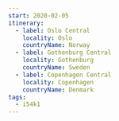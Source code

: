 ```yaml
---
start: 2020-02-05
itinerary:
  - label: Oslo Central
    locality: Oslo
    countryName: Norway
  - label: Gothenburg Central
    locality: Gothenburg
    countryName: Sweden
  - label: Copenhagen Central
    locality: Copenhagen
    countryName: Denmark
tags:
  - i54k1
---
```

